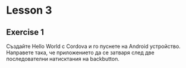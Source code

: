 # Lesson 3

## Exercise 1

Създайте Hello World с Cordova и го пуснете на Android устройство. Направете така, 
че приложението да се затваря след две последователни натисктания на backbutton.

